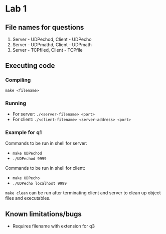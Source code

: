 # Lab 1

## File names for questions
1. Server - UDPechod, Client - UDPecho
2. Server - UDPmathd, Client - UDPmath
3. Server - TCPfiled, Client - TCPfile

## Executing code
### Compiling
`make <filename>`

### Running
- For server: `./<server-filename> <port>`
- For client: `./<client-filename> <server-address> <port>`

### Example for q1
Commands to be run in shell for server:
- `make UDPechod`
- `./UDPechod 9999`

Commands to be run in shell for client:
- `make UDPecho`
- `./UDPecho localhost 9999`

`make clean` can be run after terminating client and server to clean up object files and executables.

## Known limitations/bugs

- Requires filename with extension for q3
